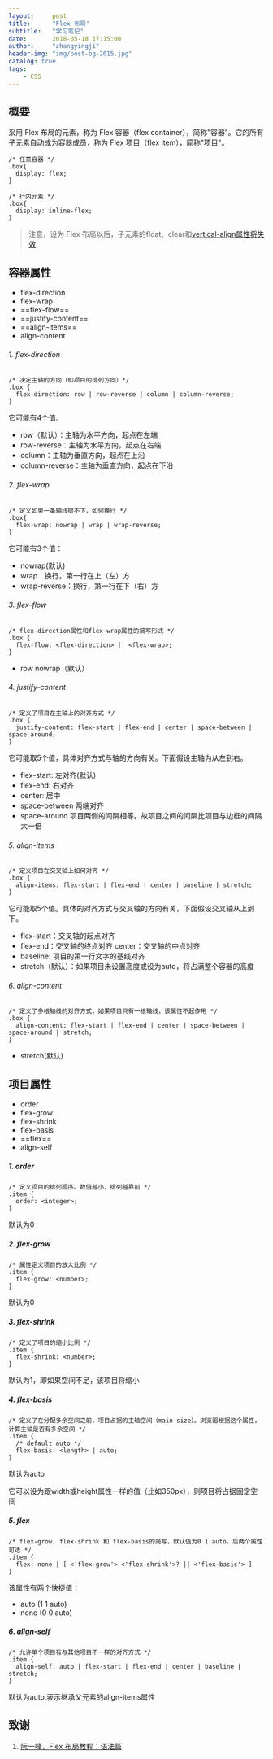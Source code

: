 ```yaml
---
layout:     post
title:      "Flex 布局"
subtitle:   "学习笔记"
date:       2018-05-18 17:15:00
author:     "zhangyingji"
header-img: "img/post-bg-2015.jpg"
catalog: true
tags:
    - CSS
---
```



## 概要

采用 Flex 布局的元素，称为 Flex 容器（flex container），简称"容器"。它的所有子元素自动成为容器成员，称为 Flex 项目（flex item），简称"项目"。
 
```
/* 任意容器 */
.box{
  display: flex;
}

/* 行内元素 */
.box{
  display: inline-flex;
}

```

> 注意，设为 Flex 布局以后，子元素的float、clear和[vertical-align属性将失效](https://blog.csdn.net/qq_34984929/article/details/80359594)

## 容器属性

- flex-direction
- flex-wrap
- ==flex-flow==
- ==justify-content==
- ==align-items==
- align-content

###### 1. flex-direction

```
/* 决定主轴的方向（即项目的排列方向）*/
.box {
  flex-direction: row | row-reverse | column | column-reverse;
}
```

它可能有4个值:
- row（默认）：主轴为水平方向，起点在左端
- row-reverse：主轴为水平方向，起点在右端
- column：主轴为垂直方向，起点在上沿
- column-reverse：主轴为垂直方向，起点在下沿

###### 2. flex-wrap

```
/* 定义如果一条轴线排不下，如何换行 */
.box{
  flex-wrap: nowrap | wrap | wrap-reverse;
}
```

它可能有3个值：
- nowrap(默认)
- wrap：换行，第一行在上（左）方
- wrap-reverse：换行，第一行在下（右）方

###### 3. flex-flow

```
/* flex-direction属性和flex-wrap属性的简写形式 */
.box {
  flex-flow: <flex-direction> || <flex-wrap>;
}
```

- row nowrap（默认）

###### 4. justify-content

```
/* 定义了项目在主轴上的对齐方式 */
.box {
  justify-content: flex-start | flex-end | center | space-between | space-around;
}
```

它可能取5个值，具体对齐方式与轴的方向有关。下面假设主轴为从左到右。
- flex-start: 左对齐(默认)
- flex-end: 右对齐
- center: 居中
- space-between 两端对齐
- space-around 项目两侧的间隔相等。故项目之间的间隔比项目与边框的间隔大一倍

###### 5. align-items

```
/* 定义项目在交叉轴上如何对齐 */
.box {
  align-items: flex-start | flex-end | center | baseline | stretch;
}
```

它可能取5个值。具体的对齐方式与交叉轴的方向有关，下面假设交叉轴从上到下。
- flex-start：交叉轴的起点对齐
- flex-end：交叉轴的终点对齐
center：交叉轴的中点对齐
- baseline: 项目的第一行文字的基线对齐
- stretch（默认）：如果项目未设置高度或设为auto，将占满整个容器的高度

###### 6. align-content

```
/* 定义了多根轴线的对齐方式，如果项目只有一根轴线，该属性不起作用 */
.box {
  align-content: flex-start | flex-end | center | space-between | space-around | stretch;
}
```

- stretch(默认)

## 项目属性
- order
- flex-grow
- flex-shrink
- flex-basis
- ==flex==
- align-self

##### 1. order

```
/* 定义项目的排列顺序。数值越小，排列越靠前 */
.item {
  order: <integer>;
}
```

默认为0

##### 2. flex-grow

```
/* 属性定义项目的放大比例 */
.item {
  flex-grow: <number>;
}
```

默认为0

##### 3. flex-shrink

```
/* 定义了项目的缩小比例 */
.item {
  flex-shrink: <number>; 
}
```

默认为1，即如果空间不足，该项目将缩小

##### 4. flex-basis

```
/* 定义了在分配多余空间之前，项目占据的主轴空间（main size）。浏览器根据这个属性，计算主轴是否有多余空间 */
.item {
  /* default auto */
  flex-basis: <length> | auto; 
}
```

默认为auto

它可以设为跟width或height属性一样的值（比如350px），则项目将占据固定空间

##### 5. flex

```
/* flex-grow, flex-shrink 和 flex-basis的简写，默认值为0 1 auto。后两个属性可选 */
.item {
  flex: none | [ <'flex-grow'> <'flex-shrink'>? || <'flex-basis'> ]
}
```

该属性有两个快捷值：
- auto (1 1 auto) 
- none (0 0 auto)

##### 6. align-self

```
/* 允许单个项目有与其他项目不一样的对齐方式 */
.item {
  align-self: auto | flex-start | flex-end | center | baseline | stretch;
}
```

默认为auto,表示继承父元素的align-items属性

## 致谢 

1. [阮一峰，Flex 布局教程：语法篇](http://www.ruanyifeng.com/blog/2015/07/flex-grammar.html)